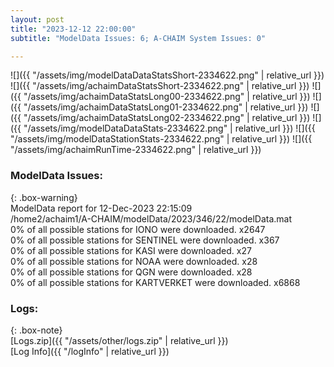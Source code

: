 ```yaml
---
layout: post
title: "2023-12-12 22:00:00"
subtitle: "ModelData Issues: 6; A-CHAIM System Issues: 0"

---
```


![]({{ "/assets/img/modelDataDataStatsShort-2334622.png" | relative_url }})
![]({{ "/assets/img/achaimDataStatsShort-2334622.png" | relative_url }})
![]({{ "/assets/img/achaimDataStatsLong00-2334622.png" | relative_url }})
![]({{ "/assets/img/achaimDataStatsLong01-2334622.png" | relative_url }})
![]({{ "/assets/img/achaimDataStatsLong02-2334622.png" | relative_url }})
![]({{ "/assets/img/modelDataDataStats-2334622.png" | relative_url }})
![]({{ "/assets/img/modelDataStationStats-2334622.png" | relative_url }})
![]({{ "/assets/img/achaimRunTime-2334622.png" | relative_url }})


### ModelData Issues:  
  
{: .box-warning}  
 ModelData report for 12-Dec-2023 22:15:09   
 /home2/achaim1/A-CHAIM/modelData/2023/346/22/modelData.mat   
 0% of all possible stations for IONO were downloaded. x2647   
 0% of all possible stations for SENTINEL were downloaded. x367   
 0% of all possible stations for KASI were downloaded. x27   
 0% of all possible stations for NOAA were downloaded. x28   
 0% of all possible stations for QGN were downloaded. x28   
 0% of all possible stations for KARTVERKET were downloaded. x6868   
  


### Logs:  
  
{: .box-note}  
[Logs.zip]({{ "/assets/other/logs.zip" | relative_url }})  
[Log Info]({{ "/logInfo" | relative_url }})  
